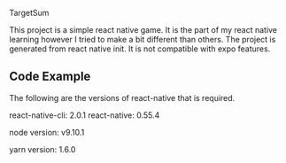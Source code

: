 TargetSum

This project is a simple react native game. It is the part of my react native learning however I tried to make a bit different than others.
The project is generated from react native init. It is not compatible with expo features.

## Code Example

The following are the versions of react-native that is required.

react-native-cli: 2.0.1
react-native: 0.55.4

node version: v9.10.1

yarn version: 1.6.0




